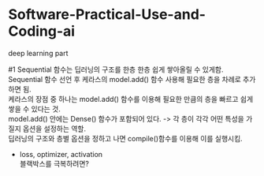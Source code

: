# Software-Practical-Use-and-Coding-ai
deep learning part

#1
Sequential 함수는 딥러닝의 구조를 한층 한층 쉽게 쌓아올릴 수 있게함. Sequential 함수 선언 후 케라스의 model.add() 함수 사용해 필요한 층을 차례로 추가하면 됨.<br> 
케라스의 장점 중 하나는 model.add() 함수를 이용해 필요한 만큼의 층을 빠르고 쉽게 쌓을 수 있다는 것.<br>
model.add() 안에는 Dense() 함수가 포함되어 있다. -> 각 층이 각각 어떤 특성을 가질지 옵션을 설정하는 역할.<br>
딥러닝의 구조와 층별 옵션을 정하고 나면 compile()함수를 이용해 이를 실행시킴.<br>
* loss, optimizer, activation<br>
블랙박스를 극복하려면?
